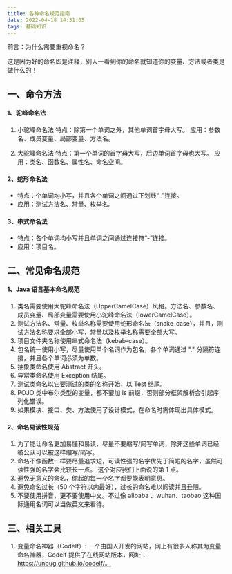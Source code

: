 ```yaml
---
title: 各种命名规范指南
date: 2022-04-18 14:31:05
tags: 基础知识
---
```


前言：为什么需要重视命名？

这是因为好的命名即是注释，别人一看到你的命名就知道你的变量、方法或者类是做什么的！

## 一、命令方法

#### 1、驼峰命名法

1. 小驼峰命名法
   特点：除第一个单词之外，其他单词首字母大写。
   应用：参数名、成员变量、局部变量、方法名。

2. 大驼峰命名法
   特点：第一个单词的首字母大写，后边单词首字母也大写。
   应用：类名、函数名、属性名、命名空间。

#### 2、蛇形命名法

* 特点：个单词均小写，并且各个单词之间通过下划线“_”连接。
* 应用：测试方法名、常量、枚举名。

#### 3、串式命名法

* 特点：各个单词均小写并且单词之间通过连接符“-”连接。
* 应用：项目名。

## 二、常见命名规范

#### 1、Java 语言基本命名规范

1. 类名需要使用大驼峰命名法（UpperCamelCase）风格。方法名、参数名、成员变量、局部变量需要使用小驼峰命名法（lowerCamelCase）。
2. 测试方法名、常量、枚举名称需要使用蛇形命名法（snake_case），并且，测试方法名称要求全部小写，常量以及枚举名称需要全部大写。
3. 项目文件夹名称使用串式命名法（kebab-case）。
4. 包名统一使用小写，尽量使用单个名词作为包名，各个单词通过 "." 分隔符连接，并且各个单词必须为单数。
5. 抽象类命名使用 Abstract 开头。
6. 异常类命名使用 Exception 结尾。 
7. 测试类命名以它要测试的类的名称开始，以 Test 结尾。
8. POJO 类中布尔类型的变量，都不要加 is 前缀，否则部分框架解析会引起序列化错误。 
9.  如果模块、接口、类、方法使用了设计模式，在命名时需体现出具体模式。

#### 2、命名易读性规范

1. 为了能让命名更加易懂和易读，尽量不要缩写/简写单词，除非这些单词已经被公认可以被这样缩写/简写。
2. 命名不像函数一样要尽量追求短，可读性强的名字优先于简短的名字，虽然可读性强的名字会比较长一点。 这个对应我们上面说的第 1 点。
3. 避免无意义的命名，你起的每一个名字都要能表明意思。
4. 避免命名过长（50 个字符以内最好），过长的命名难以阅读并且丑陋。
5. 不要使用拼音，更不要使用中文。不过像 alibaba 、wuhan、taobao 这种国际通用名词可以当做英文来看待。

## 三、相关工具

1. 变量命名神器（Codelf）:
   一个由国人开发的网站，网上有很多人称其为变量命名神器，Codelf 提供了在线网站版本，网址：https://unbug.github.io/codelf/。
